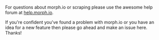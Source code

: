 For questions about morph.io or scraping please use the awesome
help forum at [help.morph.io](https://help.morph.io).

If you're confident you've found a problem with morph.io or you have an idea
for a new feature then please go ahead and make an issue here. Thanks!
